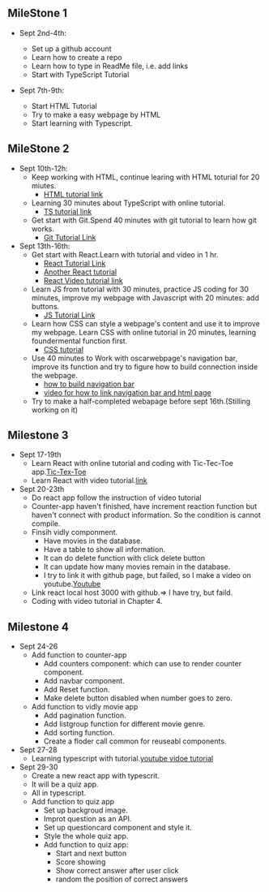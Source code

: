 ## MileStone 1
* Sept 2nd-4th:
   * Set up a github account
   * Learn how to create a repo
   * Learn how to type in ReadMe file, i.e. add links
   * Start with TypeScript Tutorial
 
* Sept 7th-9th:
   * Start HTML Tutorial
   * Try to make a easy webpage by HTML
   * Start learning with Typescript.

## MileStone 2
* Sept 10th-12h:
   * Keep working with HTML, continue learing with HTML toturial for 20 miutes.
      * [HTML tutorial link](https://www.w3schools.com/html/default.asp)
   * Learning 30 minutes about TypeScript with online tutorial.
      * [TS tutorial link](https://www.typescriptlang.org/docs/handbook/typescript-in-5-minutes.html)
   * Get start with Git.Spend 40 minutes with git tutorial to learn how git works.
      * [Git Tutorial Link](https://learngitbranching.js.org/?locale=zh_CN)
* Sept 13th-16th:
   * Get start with React.Learn with tutorial and video in 1 hr.
      * [React Tutorial Link](https://reactjs.org/tutorial/tutorial.html)
      * [Another React tutorial](https://www.w3schools.com/REACT/DEFAULT.ASP)
      * [React Video tutorial link](https://www.bilibili.com/video/BV1Sb411P79t?p=1)
   * Learn JS from tutorial with 30 minutes, practice JS coding for 30 minutes, improve my webpage with Javascript with 20 minutes: add buttons.
      * [JS Tutorial Link](https://www.w3schools.com/js/default.asp)
   * Learn how CSS can style a webpage's content and use it to improve my webpage. Learn CSS with online tutorial in 20 minutes, learning foundermental function first.
      * [CSS tutorial](https://www.w3schools.com/css/default.asp)
   * Use 40 minutes to Work with oscarwebpage's navigation bar, improve its function and try to figure how to build connection inside the webpage.
      * [how to build navigation bar](https://www.w3schools.com/css/css_navbar.asp)
      * [video for how to link navigation bar and html page](https://www.google.com/search?q=how+does+navigation+bar+connect+with+webpage+content&oq=how+does+navigation+bar+connect+with+webpage+con&aqs=chrome.1.69i57j33i10i160l5.19015j0j7&sourceid=chrome&ie=UTF-8#kpvalbx=_zNRDYeLNJPul5NoPhNeQ-AE16)
   * Try to make a half-completed webapage before sept 16th.(Stilling working on it)
## Milestone 3
* Sept 17-19th
   * Learn React with online tutorial and coding with Tic-Tec-Toe app.[Tic-Tex-Toe](https://reactjs.org/tutorial/tutorial.html)
   * Learn React with video tutorial.[link](https://www.bilibili.com/video/BV1Sb411P79t?p=1)
* Sept 20-23th
   * Do react app follow the instruction of video tutorial
   * Counter-app haven't finished, have increment reaction function but haven't connect with product information. So the condition is cannot compile.
   * Finsih vidly componment. 
      * Have movies in the database. 
      * Have a table to show all information. 
      * It can do delete function with click delete button
      * It can update how many movies remain in the database. 
      * I try to link it with github page, but failed, so I make a video on youtube.[Youtube](https://www.youtube.com/watch?v=rIbAbDVtj6c)
   * Link react local host 3000 with github.=> I have try, but faild.
   * Coding with video tutorial in Chapter 4.
## Milestone 4
* Sept 24-26
  * Add function to counter-app
      * Add counters component: which can use to render counter component.
      * Add navbar component.
      * Add Reset function.
      * Make delete button disabled when number goes to zero.
  * Add function to vidly movie app
      * Add pagination function.
      * Add listgroup function for different movie genre.
      * Add sorting function.
      * Create a floder call common for reuseabl components.
* Sept 27-28
  * Learning typescript with tutorial.[youtube vidoe tutorial](https://www.youtube.com/watch?v=jrKcJxF0lAU)
* Sept 29-30
  * Create a new react app with typescrit.
  * It will be a quiz app.
  * All in typescript.
  * Add function to quiz app
    * Set up backgroud image.
    * Improt question as an API.
    * Set up questioncard component and style it.
    * Style the whole quiz app.
    * Add function to quiz app:
        * Start and next button
        * Score showing
        * Show correct answer after user click
        * random the position of correct answers
